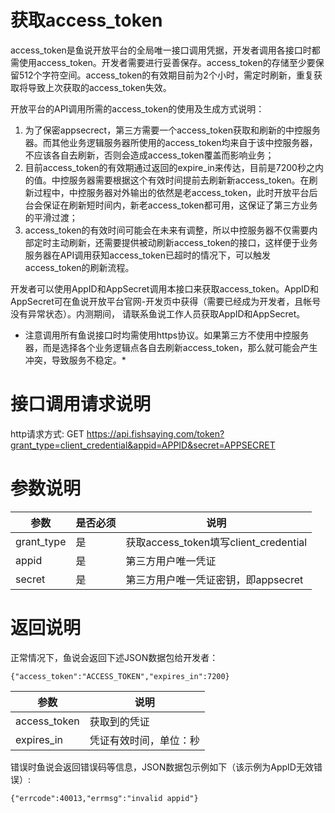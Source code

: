 # 获取access_token

access_token是鱼说开放平台的全局唯一接口调用凭据，开发者调用各接口时都需使用access_token。开发者需要进行妥善保存。access_token的存储至少要保留512个字符空间。access_token的有效期目前为2个小时，需定时刷新，重复获取将导致上次获取的access_token失效。

开放平台的API调用所需的access_token的使用及生成方式说明：
1. 为了保密appsecrect，第三方需要一个access_token获取和刷新的中控服务器。而其他业务逻辑服务器所使用的access_token均来自于该中控服务器，不应该各自去刷新，否则会造成access_token覆盖而影响业务；
2. 目前access_token的有效期通过返回的expire_in来传达，目前是7200秒之内的值。中控服务器需要根据这个有效时间提前去刷新新access_token。在刷新过程中，中控服务器对外输出的依然是老access_token，此时开放平台后台会保证在刷新短时间内，新老access_token都可用，这保证了第三方业务的平滑过渡；
3. access_token的有效时间可能会在未来有调整，所以中控服务器不仅需要内部定时主动刷新，还需要提供被动刷新access_token的接口，这样便于业务服务器在API调用获知access_token已超时的情况下，可以触发access_token的刷新流程。

开发者可以使用AppID和AppSecret调用本接口来获取access_token。AppID和AppSecret可在鱼说开放平台官网-开发页中获得（需要已经成为开发者，且帐号没有异常状态）。内测期间， 请联系鱼说工作人员获取AppID和AppSecret。

* 注意调用所有鱼说接口时均需使用https协议。如果第三方不使用中控服务器，而是选择各个业务逻辑点各自去刷新access_token，那么就可能会产生冲突，导致服务不稳定。*

# 接口调用请求说明

http请求方式: GET
https://api.fishsaying.com/token?grant_type=client_credential&appid=APPID&secret=APPSECRET


# 参数说明

| 参数        | 是否必须 | 说明               |
| ---------- |---------|-------------------|
| grant_type | 是      | 获取access_token填写client_credential |
| appid      | 是      | 第三方用户唯一凭证 | 
| secret     | 是      | 第三方用户唯一凭证密钥，即appsecret |

# 返回说明

正常情况下，鱼说会返回下述JSON数据包给开发者：
```
{"access_token":"ACCESS_TOKEN","expires_in":7200}
```
| 参数          | 说明                |
| ------------ |--------------------|
| access_token | 获取到的凭证          |
| expires_in   | 凭证有效时间，单位：秒 |

错误时鱼说会返回错误码等信息，JSON数据包示例如下（该示例为AppID无效错误）:
```
{"errcode":40013,"errmsg":"invalid appid"}
```
           